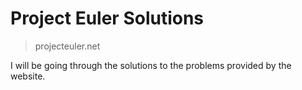 # Project Euler Solutions

> projecteuler.net

I will be going through the solutions to the problems provided by the website. 
